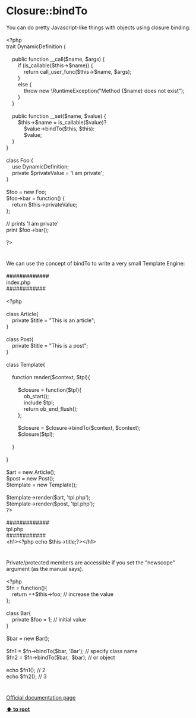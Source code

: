 # Closure::bindTo




<div class="phpcode"><span class="html">
You can do pretty Javascript-like things with objects using closure binding:<br><br><span class="default">&lt;?php<br></span><span class="keyword">trait </span><span class="default">DynamicDefinition </span><span class="keyword">{<br>&#xA0; &#xA0; <br>&#xA0; &#xA0; public function </span><span class="default">__call</span><span class="keyword">(</span><span class="default">$name</span><span class="keyword">, </span><span class="default">$args</span><span class="keyword">) {<br>&#xA0; &#xA0; &#xA0; &#xA0; if (</span><span class="default">is_callable</span><span class="keyword">(</span><span class="default">$this</span><span class="keyword">-&gt;</span><span class="default">$name</span><span class="keyword">)) {<br>&#xA0; &#xA0; &#xA0; &#xA0; &#xA0; &#xA0; return </span><span class="default">call_user_func</span><span class="keyword">(</span><span class="default">$this</span><span class="keyword">-&gt;</span><span class="default">$name</span><span class="keyword">, </span><span class="default">$args</span><span class="keyword">);<br>&#xA0; &#xA0; &#xA0; &#xA0; }<br>&#xA0; &#xA0; &#xA0; &#xA0; else {<br>&#xA0; &#xA0; &#xA0; &#xA0; &#xA0; &#xA0; throw new \</span><span class="default">RuntimeException</span><span class="keyword">(</span><span class="string">&quot;Method </span><span class="keyword">{</span><span class="default">$name</span><span class="keyword">}</span><span class="string"> does not exist&quot;</span><span class="keyword">);<br>&#xA0; &#xA0; &#xA0; &#xA0; }<br>&#xA0; &#xA0; }<br>&#xA0; &#xA0; <br>&#xA0; &#xA0; public function </span><span class="default">__set</span><span class="keyword">(</span><span class="default">$name</span><span class="keyword">, </span><span class="default">$value</span><span class="keyword">) {<br>&#xA0; &#xA0; &#xA0; &#xA0; </span><span class="default">$this</span><span class="keyword">-&gt;</span><span class="default">$name </span><span class="keyword">= </span><span class="default">is_callable</span><span class="keyword">(</span><span class="default">$value</span><span class="keyword">)? <br>&#xA0; &#xA0; &#xA0; &#xA0; &#xA0; &#xA0; </span><span class="default">$value</span><span class="keyword">-&gt;</span><span class="default">bindTo</span><span class="keyword">(</span><span class="default">$this</span><span class="keyword">, </span><span class="default">$this</span><span class="keyword">): <br>&#xA0; &#xA0; &#xA0; &#xA0; &#xA0; &#xA0; </span><span class="default">$value</span><span class="keyword">;<br>&#xA0; &#xA0; }<br>}<br><br>class </span><span class="default">Foo </span><span class="keyword">{<br>&#xA0; &#xA0; use </span><span class="default">DynamicDefinition</span><span class="keyword">;<br>&#xA0; &#xA0; private </span><span class="default">$privateValue </span><span class="keyword">= </span><span class="string">&apos;I am private&apos;</span><span class="keyword">;<br>}<br><br></span><span class="default">$foo </span><span class="keyword">= new </span><span class="default">Foo</span><span class="keyword">;<br></span><span class="default">$foo</span><span class="keyword">-&gt;</span><span class="default">bar </span><span class="keyword">= function() {<br>&#xA0; &#xA0; return </span><span class="default">$this</span><span class="keyword">-&gt;</span><span class="default">privateValue</span><span class="keyword">;<br>};<br><br></span><span class="comment">// prints &apos;I am private&apos;<br></span><span class="keyword">print </span><span class="default">$foo</span><span class="keyword">-&gt;</span><span class="default">bar</span><span class="keyword">();<br><br></span><span class="default">?&gt;</span>
</span>
</div>
  

#


<div class="phpcode"><span class="html">
We can use the concept of bindTo to write a very small Template Engine:<br><br>#############<br>index.php<br>############<br><br><span class="default">&lt;?php<br><br></span><span class="keyword">class </span><span class="default">Article</span><span class="keyword">{<br>&#xA0; &#xA0; private </span><span class="default">$title </span><span class="keyword">= </span><span class="string">&quot;This is an article&quot;</span><span class="keyword">;<br>}<br><br>class </span><span class="default">Post</span><span class="keyword">{<br>&#xA0; &#xA0; private </span><span class="default">$title </span><span class="keyword">= </span><span class="string">&quot;This is a post&quot;</span><span class="keyword">;<br>}<br><br>class </span><span class="default">Template</span><span class="keyword">{<br><br>&#xA0; &#xA0; function </span><span class="default">render</span><span class="keyword">(</span><span class="default">$context</span><span class="keyword">, </span><span class="default">$tpl</span><span class="keyword">){<br><br>&#xA0; &#xA0; &#xA0; &#xA0; </span><span class="default">$closure </span><span class="keyword">= function(</span><span class="default">$tpl</span><span class="keyword">){<br>&#xA0; &#xA0; &#xA0; &#xA0; &#xA0; &#xA0; </span><span class="default">ob_start</span><span class="keyword">();<br>&#xA0; &#xA0; &#xA0; &#xA0; &#xA0; &#xA0; include </span><span class="default">$tpl</span><span class="keyword">;<br>&#xA0; &#xA0; &#xA0; &#xA0; &#xA0; &#xA0; return </span><span class="default">ob_end_flush</span><span class="keyword">();<br>&#xA0; &#xA0; &#xA0; &#xA0; };<br><br>&#xA0; &#xA0; &#xA0; &#xA0; </span><span class="default">$closure </span><span class="keyword">= </span><span class="default">$closure</span><span class="keyword">-&gt;</span><span class="default">bindTo</span><span class="keyword">(</span><span class="default">$context</span><span class="keyword">, </span><span class="default">$context</span><span class="keyword">);<br>&#xA0; &#xA0; &#xA0; &#xA0; </span><span class="default">$closure</span><span class="keyword">(</span><span class="default">$tpl</span><span class="keyword">);<br><br>&#xA0; &#xA0; }<br><br>}<br><br></span><span class="default">$art </span><span class="keyword">= new </span><span class="default">Article</span><span class="keyword">();<br></span><span class="default">$post </span><span class="keyword">= new </span><span class="default">Post</span><span class="keyword">();<br></span><span class="default">$template </span><span class="keyword">= new </span><span class="default">Template</span><span class="keyword">();<br><br></span><span class="default">$template</span><span class="keyword">-&gt;</span><span class="default">render</span><span class="keyword">(</span><span class="default">$art</span><span class="keyword">, </span><span class="string">&apos;tpl.php&apos;</span><span class="keyword">);<br></span><span class="default">$template</span><span class="keyword">-&gt;</span><span class="default">render</span><span class="keyword">(</span><span class="default">$post</span><span class="keyword">, </span><span class="string">&apos;tpl.php&apos;</span><span class="keyword">);<br></span><span class="default">?&gt;<br></span><br>#############<br>tpl.php<br>############<br>&lt;h1&gt;<span class="default">&lt;?php </span><span class="keyword">echo </span><span class="default">$this</span><span class="keyword">-&gt;</span><span class="default">title</span><span class="keyword">;</span><span class="default">?&gt;</span>&lt;/h1&gt;</span>
</div>
  

#


<div class="phpcode"><span class="html">
Private/protected members are accessible if you set the &quot;newscope&quot; argument (as the manual says).<br><br><span class="default">&lt;?php<br>$fn </span><span class="keyword">= function(){<br>&#xA0; &#xA0; return ++</span><span class="default">$this</span><span class="keyword">-&gt;</span><span class="default">foo</span><span class="keyword">; </span><span class="comment">// increase the value<br></span><span class="keyword">};<br><br>class </span><span class="default">Bar</span><span class="keyword">{<br>&#xA0; &#xA0; private </span><span class="default">$foo </span><span class="keyword">= </span><span class="default">1</span><span class="keyword">; </span><span class="comment">// initial value<br></span><span class="keyword">}<br><br></span><span class="default">$bar </span><span class="keyword">= new </span><span class="default">Bar</span><span class="keyword">();<br><br></span><span class="default">$fn1 </span><span class="keyword">= </span><span class="default">$fn</span><span class="keyword">-&gt;</span><span class="default">bindTo</span><span class="keyword">(</span><span class="default">$bar</span><span class="keyword">, </span><span class="string">&apos;Bar&apos;</span><span class="keyword">); </span><span class="comment">// specify class name<br></span><span class="default">$fn2 </span><span class="keyword">= </span><span class="default">$fn</span><span class="keyword">-&gt;</span><span class="default">bindTo</span><span class="keyword">(</span><span class="default">$bar</span><span class="keyword">,&#xA0; </span><span class="default">$bar</span><span class="keyword">); </span><span class="comment">// or object<br><br></span><span class="keyword">echo </span><span class="default">$fn1</span><span class="keyword">(); </span><span class="comment">// 2<br></span><span class="keyword">echo </span><span class="default">$fn2</span><span class="keyword">(); </span><span class="comment">// 3</span>
</span>
</div>
  

#

[Official documentation page](https://www.php.net/manual/en/closure.bindto.php)

**[⬆ to root](/)**
